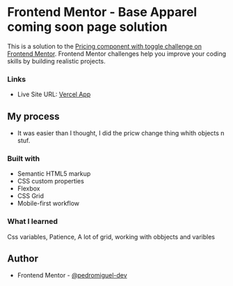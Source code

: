 # Frontend Mentor - Base Apparel coming soon page solution

This is a solution to the [Pricing component with toggle challenge on Frontend Mentor](https://www.frontendmentor.io/challenges/pricing-component-with-toggle-8vPwRMIC). Frontend Mentor challenges help you improve your coding skills by building realistic projects. 

### Links

- Live Site URL: [Vercel App]()

## My process
- It was easier than I thought, I did the pricw change thing whith objects n stuf.

### Built with

- Semantic HTML5 markup
- CSS custom properties
- Flexbox
- CSS Grid
- Mobile-first workflow

### What I learned
Css variables,
Patience,
A lot of grid,
working with obbjects and varibles

## Author

- Frontend Mentor - [@pedromiguel-dev](https://www.frontendmentor.io/profile/pedromiguel-dev)

